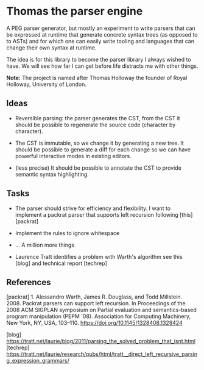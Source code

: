 # Thomas the parser engine

A PEG parser generator, but mostly an experiment to write parsers that
can be expressed at runtime that generate concrete syntax trees (as
opposed to to ASTs) and for which one can easily write tooling and
languages that can change their own syntax at runtime.

The idea is for this library to become the parser library I always
wished to have. We will see how far I can get before life distracts me
with other things.

**Note:** The project is named after Thomas Holloway the founder of
Royal Holloway, University of London.


## Ideas

- Reversible parsing: the parser generates the CST, from the CST it
  should be possible to regenerate the source code (character by
  character).

- The CST is immutable, so we change it by generating a new tree. It
  should be possible to generate a diff for each change so we can have
  powerful interactive modes in existing editors.

- (less precise) It should be possible to annotate the CST to provide
  semantic syntax highlighting.

## Tasks

- The parser should strive for efficiency and flexibility. I want to
  implement a packrat parser that supports left recursion following
  [this][packrat]

- Implement the rules to ignore whitespace

- ... A million more things

- Laurence Tratt identifies a problem with Warth's algorithm see this [blog] and technical report [techrep]

## References

[packrat] 1. Alessandro Warth, James R. Douglass, and Todd Millstein. 2008. Packrat
parsers can support left recursion. In Proceedings of the 2008 ACM
SIGPLAN symposium on Partial evaluation and semantics-based program
manipulation (PEPM '08). Association for Computing Machinery, New
York, NY, USA, 103–110. https://doi.org/10.1145/1328408.1328424

[blog] https://tratt.net/laurie/blog/2011/parsing_the_solved_problem_that_isnt.html
[techrep] https://tratt.net/laurie/research/pubs/html/tratt__direct_left_recursive_parsing_expression_grammars/

